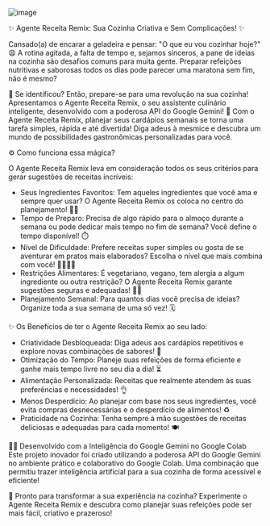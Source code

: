 ![image](https://github.com/user-attachments/assets/9e518a1d-b4b2-4905-9d10-cc5591af1901)


  ✨ Agente Receita Remix: Sua Cozinha Criativa e Sem Complicações! ✨

   Cansado(a) de encarar a geladeira e pensar: "O que eu vou cozinhar hoje?" 😩
A rotina agitada, a falta de tempo e, sejamos sinceros, a pane de ideias na cozinha são desafios comuns para muita gente. Preparar refeições nutritivas e saborosas todos os dias pode parecer uma maratona sem fim, não é mesmo?

   🤔 Se identificou? Então, prepare-se para uma revolução na sua cozinha!
Apresentamos o Agente Receita Remix, o seu assistente culinário inteligente, desenvolvido com a poderosa API do Google Gemini! 🚀 Com o Agente Receita Remix, planejar seus cardápios semanais se torna uma tarefa simples, rápida e até divertida! Diga adeus à mesmice e descubra um mundo de possibilidades gastronômicas personalizadas para você.

⚙️ Como funciona essa mágica?

O Agente Receita Remix leva em consideração todos os seus critérios para gerar sugestões de receitas incríveis:

- Seus Ingredientes Favoritos: Tem aqueles ingredientes que você ama e sempre quer usar? O Agente Receita Remix os coloca no centro do planejamento! 🍅🥦
- Tempo de Preparo: Precisa de algo rápido para o almoço durante a semana ou pode dedicar mais tempo no fim de semana? Você define o tempo disponível! ⏱️
- Nível de Dificuldade: Prefere receitas super simples ou gosta de se aventurar em pratos mais elaborados? Escolha o nível que mais combina com você! 👩‍🍳👨‍🍳
- Restrições Alimentares: É vegetariano, vegano, tem alergia a algum ingrediente ou outra restrição? O Agente Receita Remix garante sugestões seguras e adequadas! 🌱🚫
- Planejamento Semanal: Para quantos dias você precisa de ideias? Organize toda a sua semana de uma só vez! 🗓️

✨ Os Benefícios de ter o Agente Receita Remix ao seu lado:

- Criatividade Desbloqueada: Diga adeus aos cardápios repetitivos e explore novas combinações de sabores! 🤩
- Otimização do Tempo: Planeje suas refeições de forma eficiente e ganhe mais tempo livre no seu dia a dia! ⏳
- Alimentação Personalizada: Receitas que realmente atendem às suas preferências e necessidades! 👌
- Menos Desperdício: Ao planejar com base nos seus ingredientes, você evita compras desnecessárias e o desperdício de alimentos! ♻️
- Praticidade na Cozinha: Tenha sempre à mão sugestões de receitas deliciosas e adequadas para cada momento! 🍽️

👩‍💻 Desenvolvido com a Inteligência do Google Gemini no Google Colab
Este projeto inovador foi criado utilizando a poderosa API do Google Gemini no ambiente prático e colaborativo do Google Colab. Uma combinação que permitiu trazer inteligência artificial para a sua cozinha de forma acessível e eficiente!

🚀 Pronto para transformar a sua experiência na cozinha?
Experimente o Agente Receita Remix e descubra como planejar suas refeições pode ser mais fácil, criativo e prazeroso!
